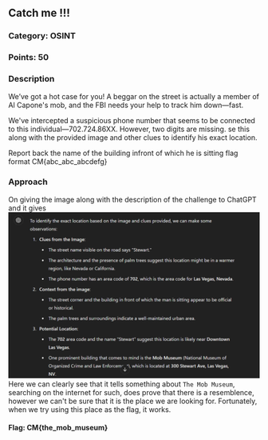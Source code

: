 ## Catch me !!!
### Category: OSINT
### Points: 50
### Description
We’ve got a hot case for you! A beggar on the street is actually a member of Al Capone's mob, and the FBI needs your help to track him down—fast.

We've intercepted a suspicious phone number that seems to be connected to this individual—702.724.86XX. However, two digits are missing. se this along with the provided image and other clues to identify his exact location.

Report back the name of the building infront of which he is sitting flag format CM{abc_abc_abcdefg}


### Approach
On giving the image along with the description of the challenge to ChatGPT and it gives ![alt text](pic1.png)
Here we can clearly see that it tells something about `The Mob Museum`, searching on the internet for such, does prove that there is a resemblence, however we can't be sure that it is the place we are looking for. Fortunately, when we try using this place as the flag, it works.
#### Flag: CM{the_mob_museum}




